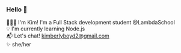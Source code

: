 ### Hello 👋

<!--
**kimboyd12/kimboyd12** is a ✨ _special_ ✨ repository because its `README.md` (this file) appears on your GitHub profile.

Here are some ideas to get you started:

- 🔭 I’m currently working on ...
- 🌱 I’m currently learning ...
- 👯 I’m looking to collaborate on ...
- 🤔 I’m looking for help with ...
- 💬 Ask me about ...
- 📫 How to reach me: ...
- 😄 Pronouns: ...
- ⚡ Fun fact: ...
-->

👩🏻‍💻 I'm Kim! I'm a Full Stack development student @LambdaSchool <br>
💡 I'm currently learning Node.js <br>
📬 Let's chat! kimberlyboyd2@gmail.com <br>
✨ she/her
